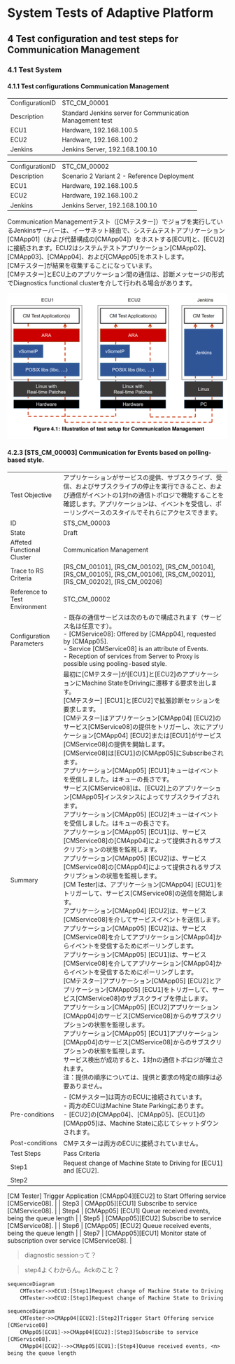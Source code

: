 # System Tests of Adaptive Platform
## 4 Test configuration and test steps for Communication Management
### 4.1 Test System
#### 4.1.1 Test configurations Communication Management
|  |  |
| ---- | ---- |
|  ConfigurationID  |  STC_CM_00001  |
|  Description  |  Standard Jenkins server for Communication Management test  |
|  ECU1  |  Hardware, 192.168.100.5  |
|  ECU2  |  Hardware, 192.168.100.2  |
|  Jenkins  |  Jenkins Server, 192.168.100.10  |

|  |  |
| ---- | ---- |
|  ConfigurationID  |  STC_CM_00002  |
|  Description  |   Scenario 2 Variant 2 - Reference Deployment |
|  ECU1  |  Hardware, 192.168.100.5  |
|  ECU2  |  Hardware, 192.168.100.2  |
|  Jenkins  |  Jenkins Server, 192.168.100.10  |

Communication Managementテスト（[CMテスター]）でジョブを実行しているJenkinsサーバーは、イーサネット経由で、システムテストアプリケーション[CMApp01]（および代替構成の[CMApp04]）をホストする[ECU1]と、[ECU2]に接続されます。ECU2はシステムテストアプリケーション[CMApp02]、[CMApp03]、[CMApp04]、および[CMApp05]をホストします。  
[CMテスター]が結果を収集することになっています。  
[CMテスター]とECU上のアプリケーション間の通信は、診断メッセージの形式でDiagnostics functional clusterを介して行われる場合があります。  

![](img/Figure4.1.png)

#### 4.2.3 [STS_CM_00003] Communication for Events based on polling-based style.
|  |  |
| ---- | ---- |
|  Test Objective  |  アプリケーションがサービスの提供、サブスクライブ、受信、およびサブスクライブの停止を実行できること、および通信がイベントの1対nの通信トポロジで機能することを確認します。アプリケーションは、イベントを受信し、ポーリングベースのスタイルでそれらにアクセスできます。  |
|  ID  |   STS_CM_00003 |
|  State  |  Draft  |
|  Affeted Functional Cluster  |  Communication Management  |
|  Trace to RS Criteria  |  [RS_CM_00101], [RS_CM_00102], [RS_CM_00104], [RS_CM_00105], [RS_CM_00106], [RS_CM_00201], [RS_CM_00202], [RS_CM_00206]  |
|  Reference to Test Environment  |  STC_CM_00002    |
|  Configuration Parameters  |  - 既存の通信サービスは次のもので構成されます（サービス名は任意です）。<br> - [CMService08]: Offered by [CMApp04], requested by [CMApp05].<br> - Service [CMService08] is an attribute of Events.<br> - Reception of services from Server to Proxy is possible using pooling-based style.  |
|  Summary  |  最初に[CMテスター]が[ECU1]と[ECU2]のアプリケーションにMachine StateをDrivingに遷移する要求を出します。<br>[CMテスター] [ECU1]と[ECU2]で拡張診断セッションを要求します。<br>[CMテスター]はアプリケーション[CMApp04] [ECU2]のサービス[CMService08]の提供をトリガーし、次にアプリケーション[CMApp04] [ECU2]または[ECU1]がサービス[CMService08]の提供を開始します。<br> [CMService08]は[ECU1]の[CMApp05]にSubscribeされます。<br>アプリケーション[CMApp05] [ECU1]キューはイベントを受信しました。<n>はキューの長さです。<br>サービス[CMService08]は、[ECU2]上のアプリケーション[CMApp05]インスタンスによってサブスクライブされます。<br>アプリケーション[CMApp05] [ECU2]キューはイベントを受信しました。<n>はキューの長さです。<br>アプリケーション[CMApp05] [ECU1]は、サービス[CMService08]の[CMApp04]によって提供されるサブスクリプションの状態を監視します。<br>アプリケーション[CMApp05] [ECU2]は、サービス[CMService08]の[CMApp04]によって提供されるサブスクリプションの状態を監視します。<br>[CM Tester]は、アプリケーション[CMApp04] [ECU1]をトリガーして、サービス[CMService08]の送信を開始します。<br>アプリケーション[CMApp04] [ECU2]は、サービス[CMService08]を介してサービスイベントを送信します。<br>アプリケーション[CMApp05] [ECU2]は、サービス[CMService08]を介してアプリケーション[CMApp04]からイベントを受信するためにポーリングします。<br>アプリケーション[CMApp05] [ECU1]は、サービス[CMService08]を介してアプリケーション[CMApp04]からイベントを受信するためにポーリングします。<br>[CMテスター]アプリケーション[CMApp05] [ECU2]とアプリケーション[CMApp05] [ECU1]をトリガーして、サービス[CMService08]のサブスクライブを停止します。<br>アプリケーション[CMApp05] [ECU2]アプリケーション[CMApp04]のサービス[CMService08]からのサブスクリプションの状態を監視します。<br>アプリケーション[CMApp05] [ECU1]アプリケーション[CMApp04]のサービス[CMService08]からのサブスクリプションの状態を監視します。<br>サービス検出が成功すると、1対nの通信トポロジが確立されます。<br>注：提供の順序については、提供と要求の特定の順序は必要ありません。|
| Pre-conditions | - [CMテスター]は両方のECUに接続されています。<br> - 両方のECUはMachine State Parkingにあります。<br> - [ECU2]の[CMApp04]、[CMApp05]、[ECU1]の[CMApp05]は、Machine Stateに応じてシャットダウンされます。 |
| Post-conditions | CMテスターは両方のECUに接続されていません。 |
| Test Steps | Pass Criteria |
| Step1 | Request change of Machine State to Driving for [ECU1] and [ECU2]. |
| Step2 | 
[CM Tester]
Trigger Application [CMApp04][ECU2] to Start Offering service [CMService08]. |
| Step3 | CMApp05][ECU1]
Subscribe to service [CMService08]. |
| Step4 | [CMApp05] [ECU1]
Queue received events, <n> being the queue length |
| Step5 | [CMApp05][ECU2]
Subscribe to service [CMService08]. |
| Step6 | [CMApp05] [ECU2]
Queue received events, <n> being the queue length |
| Step7 | [CMApp05][ECU1]
Monitor state of subscription over service [CMService08]. |

> diagnostic sessionって？

> step4よくわからん。Ackのこと？

```mermaid
sequenceDiagram
    CMTester->>ECU1:[Step1]Request change of Machine State to Driving
    CMTester->>ECU2:[Step1]Request change of Machine State to Driving    
```

```mermaid
sequenceDiagram
    CMTester->>CMApp04[ECU2]:[Step2]Trigger Start Offering service [CMService08]
    CMApp05[ECU1]->>CMApp04[ECU2]:[Step3]Subscribe to service [CMService08].
    CMApp04[ECU2]-->>CMApp05[ECU1]:[Step4]Queue received events, <n> being the queue length   
```